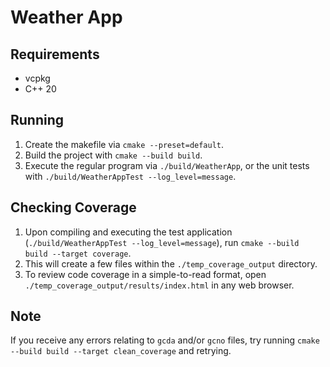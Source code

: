 # Weather App

## Requirements
- vcpkg
- C++ 20

## Running
1) Create the makefile via `cmake --preset=default`.
2) Build the project with `cmake --build build`.
3) Execute the regular program via `./build/WeatherApp`, or the unit tests with `./build/WeatherAppTest --log_level=message`.

## Checking Coverage
1) Upon compiling and executing the test application (`./build/WeatherAppTest --log_level=message`), run `cmake --build build --target coverage`.
2) This will create a few files within the `./temp_coverage_output` directory.
3) To review code coverage in a simple-to-read format, open `./temp_coverage_output/results/index.html` in any web browser.

## Note
If you receive any errors relating to `gcda` and/or `gcno` files, try running `cmake --build build --target clean_coverage` and retrying.